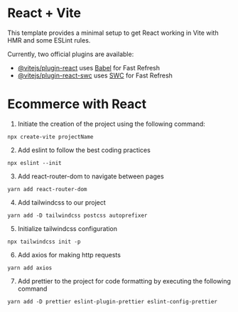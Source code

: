 # React + Vite

This template provides a minimal setup to get React working in Vite with HMR and some ESLint rules.

Currently, two official plugins are available:

- [@vitejs/plugin-react](https://github.com/vitejs/vite-plugin-react/blob/main/packages/plugin-react/README.md) uses [Babel](https://babeljs.io/) for Fast Refresh
- [@vitejs/plugin-react-swc](https://github.com/vitejs/vite-plugin-react-swc) uses [SWC](https://swc.rs/) for Fast Refresh

# Ecommerce with React

1. Initiate the creation of the project using the following command:

```
npx create-vite projectName
```

2. Add eslint to follow the best coding practices

```
npx eslint --init
```

3. Add react-router-dom to navigate between pages

```
yarn add react-router-dom
```

4. Add tailwindcss to our project

```
yarn add -D tailwindcss postcss autoprefixer
```

5. Initialize tailwindcss configuration

```
npx tailwindcss init -p
```

6. Add axios for making http requests

```
yarn add axios
```

7. Add prettier to the project for code formatting by executing the following command

```
yarn add -D prettier eslint-plugin-prettier eslint-config-prettier
```

